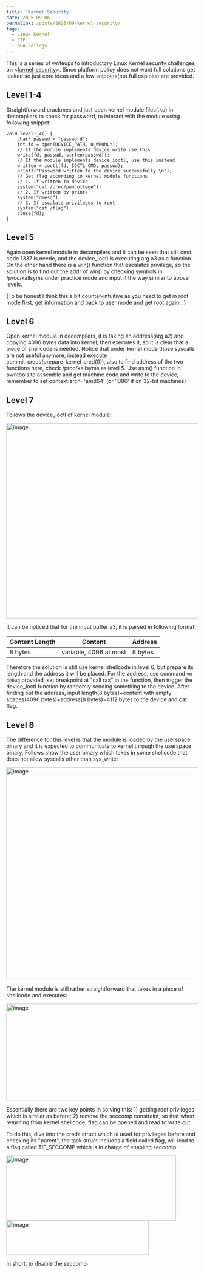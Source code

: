 ```yaml
---
title: 'Kernel Security'
date: 2025-09-06
permalink: /posts/2025/09/kernel-security/
tags:
  - Linux Kernel
  - CTF
  - pwn college
---
```


This is a series of writeups to introductory Linux Kernel security challenges on <[kernel-security](https://pwn.college/system-security/kernel-security/)>. Since platform policy does not want full solutions get leaked so just core ideas and a few snippets(not full exploits) are provided.

## Level 1-4

Straightforward crackmes and just open kernel module files(.ko) in decompliers to check for password, to interact with the module using following snippet:

```
void level1_4() {
    char* passwd = "password";
    int fd = open(DEVICE_PATH, O_WRONLY);
    // If the module implements device_write use this
    write(fd, passwd, strlen(passwd));
    // If the module implements device_ioctl, use this instead
    written = ioctl(fd, IOCTL_CMD, passwd);
    printf("Password written to the device successfully.\n");
    // Get flag according to kernel module functions
    // 1. If written to device
    system("cat /proc/pwncollege");
    // 2. If written by printk
    system("dmesg")
    // 3. If escalate privileges to root
    system("cat /flag");
    close(fd);
}
```
## Level 5

Again open kernel module in decompilers and it can be seen that still cmd code 1337 is neede, and the device_ioctl is executing arg a3 as a function. On the other hand there is a win() function that escalates privilege, so the solution is to find out the addr of win() by checking symbols in /proc/kallsyms under practice mode and input it the way similar to above levels.

(To be honest I think this a bit counter-intuitive as you need to get in root mode first, get information and back to user mode and get root again...)

## Level 6

Open kernel module in decompilers, it is taking an address(arg a2) and copying 4096 bytes data into kernel, then executes it, so it is clear that a piece of shellcode is needed. Notice that under kernel mode those syscalls are not useful anymore, instead execute commit_creds(prepare_kernel_cred(0)), also to find address of the two functions here, check /proc/kallsyms as level 5. Use asm() function in pwntools to assemble and get machine code and write to the device, remember to set context.arch='amd64' (or 'i386' if on 32-bit machines)

## Level 7

Follows the device_ioctl of kernel module:


<img width="543" height="514" alt="image" src="https://github.com/user-attachments/assets/e8fa988a-5cdb-42c0-8007-367daac4a72a" />

It can be noticed that for the input buffer a3, it is parsed in following format:

| Content Length | Content | Address |
|---|---|---|
| 8 bytes | variable, 4096 at most | 8 bytes |

Therefore the solution is still use kernel shellcode in level 6, but prepare its length and the address it will be placed. For the address, use command ```vm debug``` provided, set breakpoint at "call rax" in the function, then trigger the device_ioctl function by randomly sending something to the device. After finding out the address, input length(8 bytes)+content with empty spaces(4096 bytes)+address(8 bytes)=4112 bytes to the device and cat flag.

## Level 8

The difference for this level is that the module is loaded by the userspace binary and it is expected to communicate to kernel through the userspace binary. Follows show the user binary which takes in some shellcode that does not allow syscalls other than sys_write:

<img width="806" height="561" alt="image" src="https://github.com/user-attachments/assets/d1329e72-e159-4462-9228-06e112750e20" />

The kernel module is still rather straightforward that takes in a piece of shellcode and executes:

<img width="790" height="256" alt="image" src="https://github.com/user-attachments/assets/2c7d14c1-2be8-4394-9a29-fe8cc714d4b2" />

Essentially there are two key points in solving this: 1) getting root privileges which is similar as before; 2) remove the seccomp constraint, so that when returning from kernel shellcode, flag can be opened and read to write out. 

To do this, dive into the creds struct which is used for privileges before and checking its "parent", the task struct includes a field called flag, will lead to a flag called TIF_SECCOMP which is in charge of enabling seccomp:

<img width="447" height="172" alt="image" src="https://github.com/user-attachments/assets/c251df85-11be-4a39-bc13-1691abef2db2" />

<img width="375" height="90" alt="image" src="https://github.com/user-attachments/assets/b8a43785-a0ba-4b79-8b79-45035c6c2e2c" />

In short, to disable the seccomp
